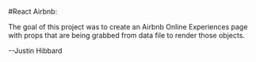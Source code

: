 #React Airbnb:

The goal of this project was to create an Airbnb Online Experiences page with props that are being grabbed from data file to render those objects.

--Justin Hibbard
